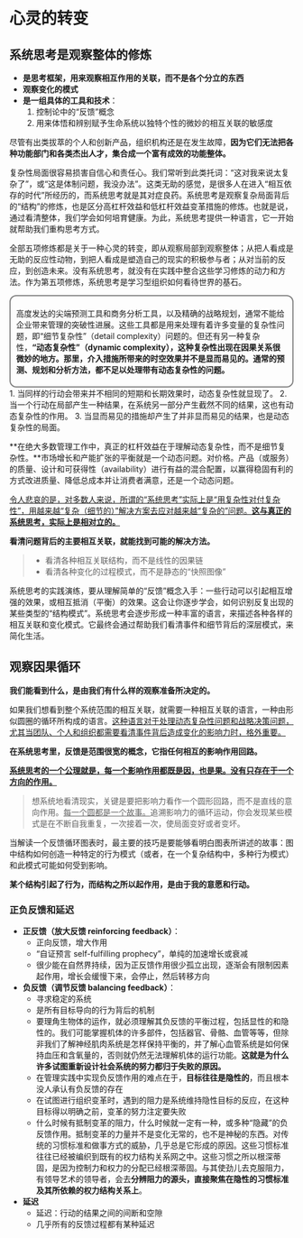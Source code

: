 # 心灵的转变

## 系统思考是观察整体的修炼

- **是思考框架，用来观察相互作用的关联，而不是各个分立的东西**
- **观察变化的模式**
- **是一组具体的工具和技术**：
  1. 控制论中的“反馈”概念
  2. 用来体悟和辨别赋予生命系统以独特个性的微妙的相互关联的敏感度

尽管有出类拔萃的个人和创新产品，组织机构还是在发生故障，**因为它们无法把各种功能部门和各类杰出人才，集合成一个富有成效的功能整体。**

复杂性局面很容易损害自信心和责任心。我们常听到此类托词：“这对我来说太复杂了”，或“这是体制问题，我没办法”。这类无助的感觉，是很多人在进入“相互依存的时代”所经历的，而系统思考就是其对症良药。系统思考是观察复杂局面背后的“结构”的修炼，也是区分高杠杆效益和低杠杆效益变革措施的修炼。也就是说，通过看清整体，我们学会如何培育健康。为此，系统思考提供一种语言，它一开始就帮助我们重构思考方式。

全部五项修炼都是关于一种心灵的转变，即从观察局部到观察整体；从把人看成是无助的反应性动物，到把人看成是塑造自己的现实的积极参与者；从对当前的反应，到创造未来。没有系统思考，就没有在实践中整合这些学习修炼的动力和方法。作为第五项修炼，系统思考是学习型组织如何看待世界的基石。

<div style = "border:2px solid grey;border-radius:12px;padding:20px 10px;">高度发达的尖端预测工具和商务分析工具，以及精确的战略规划，通常不能给企业带来管理的突破性进展。这些工具都是用来处理有着许多变量的复杂性问题，即“细节复杂性”（detail complexity）问题的。但还有另一种复杂性，<b>“动态复杂性”（dynamic complexity），这种复杂性出现在因果关系很微妙的地方。那里，介入措施所带来的时空效果并不是显而易见的。通常的预测、规划和分析方法，都不足以处理带有动态复杂性的问题。</b></div>
1. 当同样的行动会带来并不相同的短期和长期效果时，动态复杂性就显现了。
2. 当一个行动在局部产生一种结果，在系统另一部分产生截然不同的结果，这也有动态复杂性的作用。
3. 当显而易见的措施却产生了并非显而易见的结果，也是动态复杂性的局面。

**在绝大多数管理工作中，真正的杠杆效益在于理解动态复杂性，而不是细节复杂性。**市场增长和产能扩张的平衡就是一个动态问题。对价格。产品（或服务）的质量、设计和可获得性（availability）进行有益的混合配置，以赢得稳固有利的方式改进质量、降低总成本并让消费者满意，还是一个动态问题。

<u>令人悲哀的是，对多数人来说，所谓的“系统思考”实际上是“用复杂性对付复杂性”，用越来越“复杂（细节的）”解决方案去应对越来越“复杂的”问题。**这与真正的系统思考，实际上是相对立的。**</u>

**看清问题背后的主要相互关联，就能找到可能的解决方法。**

> - 看清各种相互关联结构，而不是线性的因果链
> - 看清各种变化的过程模式，而不是静态的“快照图像”

系统思考的实践演练，要从理解简单的“反馈”概念入手：一些行动可以引起相互增强的效果，或相互抵消（平衡）的效果。这会让你逐步学会，如何识别反复出现的某些类型的“结构模式”。系统思考会逐步形成一种丰富的语言，来描述各种各样的相互关联和变化模式。它最终会通过帮助我们看清事件和细节背后的深层模式，来简化生活。

## 观察因果循环

**我们能看到什么，是由我们有什么样的观察准备所决定的。**

如果我们想看到整个系统范围的相互关联，就需要一种相互关联的语言，一种由形似圆圈的循环所构成的语言。<u>这种语言对于处理动态复杂性问题和战略决策问题，尤其当团队、个人和组织都需要看清事件背后造成变化的影响力时，格外重要。</u>

**在系统思考里，反馈是范围很宽的概念，它指任何相互的影响作用回路。**

<u>**系统思考的一个公理就是，每一个影响作用都既是因，也是果。没有只存在于一个方向的作用。**</u>

> 想系统地看清现实，关键是要把影响力看作一个圆形回路，而不是直线的意向作用。<u>每一个圆都是一个故事。</u>追溯影响力的循环运动，你会发现某些模式是在不断自我重复，一次接着一次，使局面变好或者变坏。

当解读一个反馈循环图表时，最主要的技巧是要能够看明白图表所讲述的故事：图中结构如何创造一种特定的行为模式（或者，在一个复杂结构中，多种行为模式）和此模式可能如何受到影响。

**某个结构引起了行为，而结构之所以起作用，是由于我的意愿和行动。**

### 正负反馈和延迟

- **正反馈（放大反馈 reinforcing feedback）**：
  - 正向反馈，增大作用
  - “自证预言 self-fulfilling prophecy”，单纯的加速增长或衰减
  - 很少能在自然界持续，因为正反馈作用很少孤立出现，逐渐会有限制因素起作用，增长会缓慢下来，会停止，然后转移方向
- **负反馈（调节反馈 balancing feedback）**：
  - 寻求稳定的系统
  - 是所有目标导向的行为背后的机制
  - 要理角生物体的运作，就必须理解其负反馈的平衡过程，包括显性的和隐性的。我们可能掌握机体的许多部件，包括器官、骨骼、血管等等，但除非我们了解神经肌肉系统是怎样保持平衡的，并了解心血管系统是如何保持血压和含氧量的，否则就仍然无法理解机体的运行功能。**这就是为什么许多试图重新设计社会系统的努力都归于失败的原因。**
  - 在管理实践中实现负反馈作用的难点在于，**目标往往是隐性的**，而且根本没人承认有负反馈的存在
  - 在试图进行组织变革时，遇到的阻力是系统维持隐性目标的反应，在这种目标得以明确之前，变革的努力注定要失败
  - 什么时候有抵制变革的阻力，什么时候就一定有一种，或多种“隐藏”的负反馈作用。抵制变革的力量并不是变化无常的，也不是神秘的东西。对传统的习惯标准和做事方式的威胁，几乎总是它形成的原因。这些习惯标准往往已经被编织到既有的权力结构关系网之中。这些习惯之所以根深蒂固，是因为控制力和权力的分配已经根深蒂固。与其使劲儿去克服阻力，有领导艺术的领导者，会去**分辨阻力的源头，直接聚焦在隐性的习惯标准及其所依赖的权力结构关系上**。
- **延迟**
  - 延迟：行动的结果之间的间断和空隙
  - 几乎所有的反馈过程都有某种延迟

